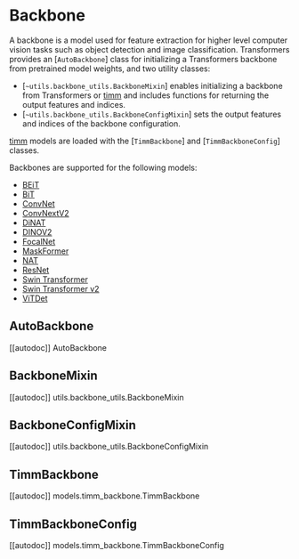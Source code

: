 <!--Copyright 2023 The HuggingFace Team. All rights reserved.

Licensed under the Apache License, Version 2.0 (the "License"); you may not use this file except in compliance with
the License. You may obtain a copy of the License at

http://www.apache.org/licenses/LICENSE-2.0

Unless required by applicable law or agreed to in writing, software distributed under the License is distributed on
an "AS IS" BASIS, WITHOUT WARRANTIES OR CONDITIONS OF ANY KIND, either express or implied. See the License for the
specific language governing permissions and limitations under the License.

⚠️ Note that this file is in Markdown but contain specific syntax for our doc-builder (similar to MDX) that may not be
rendered properly in your Markdown viewer.

-->

# Backbone

A backbone is a model used for feature extraction for higher level computer vision tasks such as object detection and image classification. Transformers provides an [`AutoBackbone`] class for initializing a Transformers backbone from pretrained model weights, and two utility classes:

* [`~utils.backbone_utils.BackboneMixin`] enables initializing a backbone from Transformers or [timm](https://hf.co/docs/timm/index) and includes functions for returning the output features and indices.
* [`~utils.backbone_utils.BackboneConfigMixin`] sets the output features and indices of the backbone configuration.

[timm](https://hf.co/docs/timm/index) models are loaded with the [`TimmBackbone`] and [`TimmBackboneConfig`] classes.

Backbones are supported for the following models:

* [BEiT](..model_doc/beit)
* [BiT](../model_doc/bit)
* [ConvNet](../model_doc/convnext)
* [ConvNextV2](../model_doc/convnextv2)
* [DiNAT](..model_doc/dinat)
* [DINOV2](../model_doc/dinov2)
* [FocalNet](../model_doc/focalnet)
* [MaskFormer](../model_doc/maskformer)
* [NAT](../model_doc/nat)
* [ResNet](../model_doc/resnet)
* [Swin Transformer](../model_doc/swin)
* [Swin Transformer v2](../model_doc/swinv2)
* [ViTDet](../model_doc/vitdet)

## AutoBackbone

[[autodoc]] AutoBackbone

## BackboneMixin

[[autodoc]] utils.backbone_utils.BackboneMixin

## BackboneConfigMixin

[[autodoc]] utils.backbone_utils.BackboneConfigMixin

## TimmBackbone

[[autodoc]] models.timm_backbone.TimmBackbone

## TimmBackboneConfig

[[autodoc]] models.timm_backbone.TimmBackboneConfig
